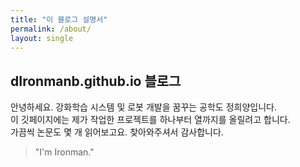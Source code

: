 ```yaml
---
title: "이 블로그 설명서"
permalink: /about/
layout: single
---
```


## dIronmanb.github.io 블로그

안녕하세요. 강화학습 시스템 및 로봇 개발을 꿈꾸는 공학도 정희양입니다.  
이 깃페이지에는 제가 작업한 프로젝트를 하나부터 열까지를 올릴려고 합니다.  
가끔씩 논문도 몇 개 읽어보고요. 찾아와주셔서 감사합니다. 
> "I'm Ironman."